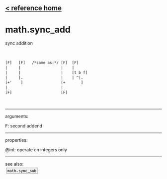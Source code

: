 [< reference home](ceammc_lib.html)
---

# math.sync_add


sync addition

```


[F]   [F]   /*same as:*/ [F]  [F]
|     |                  |    |
|     |                  |    [t b f]
|     |.                 |    | ^|.
[+'    ]                 [+       ]
|                        |
[F]                      [F]

            
```

---
arguments:

F: second addend<br>

---
properties:

@int: operate on integers only<br>

---
see also:<br>
[![math.sync_sub](img/object_math.sync_sub.png)](math.sync_sub.html)
